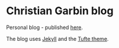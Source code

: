 # Christian Garbin blog

Personal blog - published [here](https://cgarbin.github.io/).

The blog uses [Jekyll](http://jekyllrb.com/) and the [Tufte theme](https://github.com/clayh53/tufte-jekyll).
